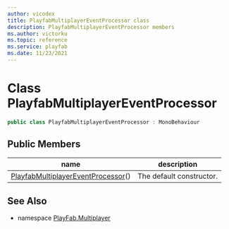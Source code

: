 ```yaml
---
author: vicodex
title: PlayfabMultiplayerEventProcessor class
description: PlayfabMultiplayerEventProcessor members
ms.author: victorku
ms.topic: reference
ms.service: playfab
ms.date: 11/23/2021
---
```


# Class PlayfabMultiplayerEventProcessor

```csharp
public class PlayfabMultiplayerEventProcessor : MonoBehaviour
```

## Public Members

| name | description |
| --- | --- |
| [PlayfabMultiplayerEventProcessor](PlayfabMultiplayerEventProcessor/PlayfabMultiplayerEventProcessor.md)() | The default constructor. |

## See Also

* namespace [PlayFab.Multiplayer](../PlayFabMultiplayerSDK.md)
